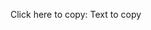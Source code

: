 

Click here to copy: <span id="copyText">Text to copy</span>

<script>
    document.getElementById("copyText").onclick = function() {
        var textToCopy = "Text to copy"; // Replace with the actual text you want to copy
        var textarea = document.createElement("textarea");
        textarea.value = textToCopy;
        document.body.appendChild(textarea);
        textarea.select();
        document.execCommand("copy");
        document.body.removeChild(textarea);
        alert("Text copied to clipboard: " + textToCopy);
    };
</script>
